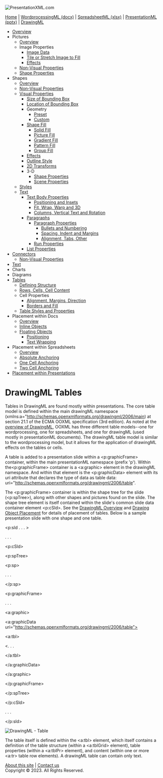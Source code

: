 ![PresentationXML.com](images\PresentationMLBanner.png)

[Home](index.md) | [WordprocessingML (docx)](anatomyofOOXML.md) | [SpreadsheetML (xlsx)](anatomyofOOXML-xlsx.md) | [PresentationML (pptx)](anatomyofOOXML-pptx.md) | [DrawingML](drwOverview.md)

- [Overview](drwOverview.md)
- Pictures
  - [Overview](drwPic.md)
  - Image Properties
    - [Image Data](drwPic-ImageData.md)
    - [Tile or Stretch Image to Fill](drwPic-tile.md)
    - [Effects](drwPic-effects.md)
  - [Non-Visual Properties](drwPic-nvPicPr.md)
  - [Shape Properties](drwSp-SpPr.md)
- Shapes
  - [Overview](drwShape.md)
  - [Non-Visual Properties](drwSp-nvSpPr.md)
  - [Visual Properties](drwSp-SpPr.md)
    - [Size of Bounding Box](drwSp-size.md)
    - [Location of Bounding Box](drwSp-location.md)
    - Geometry
      - [Preset](drwSp-prstGeom.md)
      - [Custom](drwSp-custGeom.md)
    - [Shape Fill](drwSp-shapeFill.md)
      - [Solid Fill](drwSp-SolidFill.md)
      - [Picture Fill](drwSp-PictFill.md)
      - [Gradient Fill](drwSp-GradFill.md)
      - [Pattern Fill](drwSp-PattFill.md)
      - [Group Fill](drwSp-grpFill.md)
    - [Effects](drwSp-effects.md)
    - [Outline Style](drwSp-outline.md)
    - [2D Transforms](drwSp-rotate.md)
    - 3-D
      - [Shape Properties](drwSp-3dProps.md)
      - [Scene Properties](drwSp-3dScene.md)
  - [Styles](drwSp-styles.md)
  - [Text](drwSp-text.md)
    - [Text Body Properties](drwSp-text-bodyPr.md)
      - [Positioning and Insets](drwSp-text-bodyPr-inset.md)
      - [Fit, Wrap, Warp and 3D](drwSp-text-bodyPr-fit.md)
      - [Columns, Vertical Text and Rotation](drwSp-text-bodyPr-columns.md)
    - [Paragraphs](drwSp-text-paragraph.md)
      - [Paragraph Properties](drwSp-text-paraProps.md)
        - [Bullets and Numbering](drwSp-text-paraProps-numbering.md)
        - [Spacing, Indent and Margins](drwSp-text-paraProps-margins.md)
        - [Alignment, Tabs, Other](drwSp-text-paraProps-align.md)
      - [Run Properties](drwSp-text-runProps.md)
    - [List Properties](drwSp-text-lstPr.md)
- [Connectors](drwCxnSp.md)
  - [Non-Visual Properties](drwSp-nvCxnSpPr.md)
- [Text](drwSp-textbox.md)
- Charts
- Diagrams
- [Tables](drwTable.md)
  - [Defining Structure](drwTableGrid.md)
  - [Rows, Cells, Cell Content](drwTableRowAndCell.md)
  - Cell Properties
    - [Alignment, Margins, Direction](drwTableCellProperties-alignment.md)
    - [Borders and Fill](drwTableCellProperties-bordersFills.md)
  - [Table Styles and Properties](drwTableStyles.md)
- Placement within Docs
  - [Overview](drwPicInWord.md)
  - [Inline Objects](drwPicInline.md)
  - [Floating Objects](drwPicFloating.md)
    - [Positioning](drwPicFloating-position.md)
    - [Text Wrapping](drwPicFloating-textWrap.md)
- Placement within Spreadsheets
  - [Overview](drwPicInSpread.md)
  - [Absolute Anchoring](drwPicInSpread-absolute.md)
  - [One Cell Anchoring](drwPicInSpread-oneCell.md)
  - [Two Cell Anchoring](drwPicInSpread-twoCell.md)
- [Placement within Presentations](drwPicInPresentation.md)

# DrawingML Tables

Tables in DrawingML are found mostly within presentations. The core table model is defined within the main drawingML namespace (xmlns:a="http://schemas.openxmlformats.org/drawingml/2006/main) at section 21.1 of the ECMA OOXML specification (3rd edition). As noted at the [overview of DrawingML](drwOverview.md), OOXML has three different table models--one for wordprocessing, one for spreadsheets, and one for drawingML (used mostly in presentationML documents). The drawingML table model is similar to the wordprocessing model, but it allows for the application of drawingML effects on the tables or cells.

A table is added to a presentation slide within a <p:graphicFrame> container, within the main presentationML namespace (prefix 'p'). Within the<p:graphicFrame> container is a <a:graphic> element in the drawingML namespace. And within that element is the <p:graphicData> element with its uri attribute that declares the type of data as table data: uri="http://schemas.openxmlformats.org/drawingml/2006/table".

The <p:graphicFrame> container is within the shape tree for the slide (<p:spTree>), along with other shapes and pictures found on the slide. The shape tree element is itself contained within the slide's common slide data container element <p:cSld>. See the [DrawingML Overview](drwOverview.md) and [Drawing Object Placement](drwPicInPresentation.md) for details of placement of tables. Below is a sample presentation slide with one shape and one table.

<p:sld . . . >

. . .

<p:cSld>

<p:spTree>

<p:sp>

. . .

</p:sp>

<p:graphicFrame>

. . .

<a:graphic>

<a:graphicData uri="http://schemas.openxmlformats.org/drawingml/2006/table">

<a:tbl>

<. . .

</a:tbl>

</a:graphicData>

</a:graphic>

</p:graphicFrame>

</p:spTree>

</p:cSld>

. . .

</p:sld>

![DrawingML - Table](drwImages\drwTable.gif)

The table itself is defined within the <a:tbl> element, which itself contains a definition of the table structure (within a <a:tblGrid> element), table properties (within a <a:tblPr> element), and content (within one or more <a:tr> table row elements). A drawingML table can contain only text.

[About this site](aboutThisSite.md) | [Contact us](contactUs.md)  
Copyright © 2023. All Rights Reserved.

